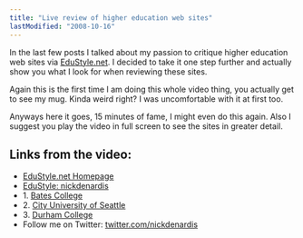 ```yaml
---
title: "Live review of higher education web sites"
lastModified: "2008-10-16"
---
```


In the last few posts I talked about my passion to critique higher education web sites via [EduStyle.net](http://edustyle.net/). I decided to take it one step further and actually show you what I look for when reviewing these sites.

Again this is the first time I am doing this whole video thing, you actually get to see my mug. Kinda weird right? I was uncomfortable with it at first too.

Anyways here it goes, 15 minutes of fame, I might even do this again. Also I suggest you play the video in full screen to see the sites in greater detail.

## Links from the video:

- [EduStyle.net Homepage](http://edustyle.net/)
- [EduStyle: nickdenardis](http://www.edustyle.net/userinfo.php?user=nickdenardis)
- 1\. [Bates College](http://bates.edu/)
- 2\. [City University of Seattle](http://cityu.edu/)
- 3\. [Durham College](http://durhamcollege.ca/)
- Follow me on Twitter: [twitter.com/nickdenardis](http://twitter.com/nickdenardis)
